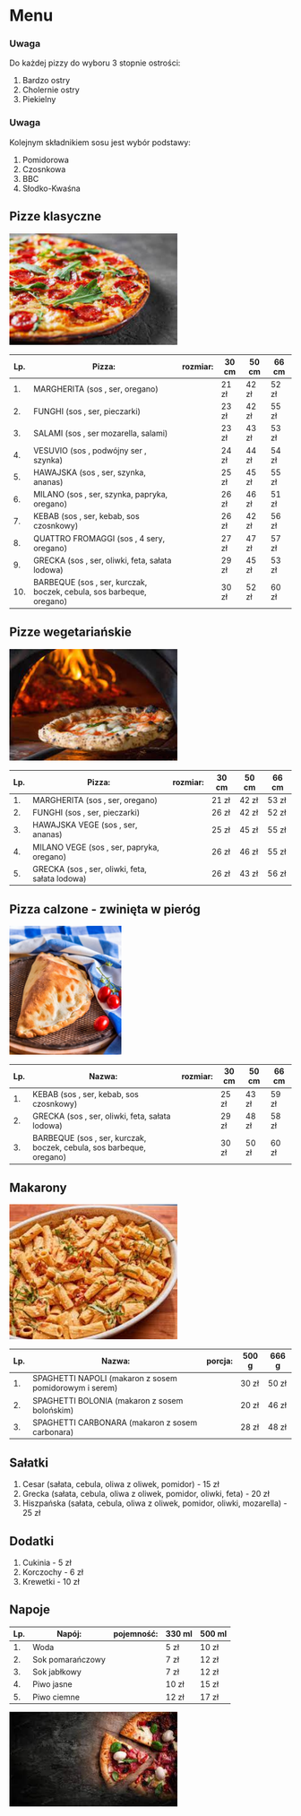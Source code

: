 # Menu
### Uwaga
Do każdej pizzy do wyboru 3 stopnie ostrości:
1. Bardzo ostry
2. Cholernie ostry
3. Piekielny
### Uwaga
Kolejnym składnikiem sosu jest wybór podstawy:
1. Pomidorowa
2. Czosnkowa
3. BBC
4. Słodko-Kwaśna
## Pizze klasyczne

<img src = "PizzaImg/pobrane.jpg" width = 300>

|Lp.| Pizza:                                                                 | rozmiar:           | 30 cm | 50 cm | 66 cm |
|---|------------------------------------------------------------------------|--------------------|-------|-------|-------|
|1. |MARGHERITA (sos , ser, oregano)                                         |                    | 21 zł | 42 zł | 52 zł |
|2. |FUNGHI (sos , ser, pieczarki)                                           |                    | 23 zł | 42 zł | 55 zł |
|3. |SALAMI (sos , ser mozarella, salami)                                    |                    | 23 zł | 43 zł | 53 zł |
|4. |VESUVIO (sos , podwójny ser , szynka)                                   |                    | 24 zł | 44 zł | 54 zł |
|5. |HAWAJSKA (sos , ser, szynka, ananas)                                    |                    | 25 zł | 45 zł | 55 zł |
|6. |MILANO (sos , ser, szynka, papryka, oregano)                            |                    | 26 zł | 46 zł | 51 zł |
|7. |KEBAB (sos , ser, kebab, sos czosnkowy)                                 |                    | 26 zł | 42 zł | 56 zł |
|8. |QUATTRO FROMAGGI (sos , 4 sery, oregano)                                |                    | 27 zł | 47 zł | 57 zł |
|9. |GRECKA (sos , ser, oliwki, feta, sałata lodowa)                         |                    | 29 zł | 45 zł | 53 zł |
|10.|BARBEQUE (sos , ser, kurczak, boczek, cebula, sos barbeque, oregano)    |                    | 30 zł | 52 zł | 60 zł |

## Pizze wegetariańskie 

<img src = "PizzaImg/pobrane (1).jpg" width = 300>

|Lp.| Pizza:                                                                 | rozmiar:           | 30 cm | 50 cm | 66 cm |
|---|------------------------------------------------------------------------|--------------------|-------|-------|-------|
|1. |MARGHERITA (sos , ser, oregano)                                         |                    | 21 zł | 42 zł | 53 zł |
|2. |FUNGHI (sos , ser, pieczarki)                                           |                    | 26 zł | 42 zł | 52 zł |
|3. |HAWAJSKA VEGE (sos , ser, ananas)                                       |                    | 25 zł | 45 zł | 55 zł |
|4. |MILANO VEGE (sos , ser, papryka, oregano)                               |                    | 26 zł | 46 zł | 55 zł |
|5. |GRECKA (sos , ser, oliwki, feta, sałata lodowa)                         |                    | 26 zł | 43 zł | 56 zł |

## Pizza calzone - zwinięta w pieróg

<img src = "PizzaImg/pizza-calzone.jpeg" width = 200>

|Lp.| Nazwa:                                                                 | rozmiar:           | 30 cm | 50 cm | 66 cm |
|---|------------------------------------------------------------------------|--------------------|-------|-------|-------|
|1. |KEBAB (sos , ser, kebab, sos czosnkowy)                                 |                    | 25 zł | 43 zł | 59 zł |
|2. |GRECKA (sos , ser, oliwki, feta, sałata lodowa)                         |                    | 29 zł | 48 zł | 58 zł |
|3. |BARBEQUE (sos , ser, kurczak, boczek, cebula, sos barbeque, oregano)    |                    | 30 zł | 50 zł | 60 zł |

## Makarony

<img src = "PizzaImg/pobrane (3).jpg" width = 300>

|Lp.| Nazwa:                                                               | porcja:            | 500 g | 666 g | 
|---|----------------------------------------------------------------------|--------------------|-------|-------|
|1. |SPAGHETTI NAPOLI (makaron z sosem pomidorowym i serem)                |                    | 30 zł | 50 zł | 
|2. |SPAGHETTI BOLONIA (makaron z sosem bolońskim)                         |                    | 20 zł | 46 zł | 
|3. |SPAGHETTI CARBONARA (makaron z sosem carbonara)                       |                    | 28 zł | 48 zł | 

## Sałatki

1. Cesar (sałata, cebula, oliwa z oliwek, pomidor) - 15 zł
2. Grecka (sałata, cebula, oliwa z oliwek, pomidor, oliwki, feta) - 20 zł
3. Hiszpańska (sałata, cebula, oliwa z oliwek, pomidor, oliwki, mozarella) - 25 zł

## Dodatki

1. Cukinia - 5 zł
2. Korczochy - 6 zł
3. Krewetki - 10 zł

## Napoje

|Lp.| Napój:                                                 | pojemność:         | 330 ml | 500 ml |
|---|--------------------------------------------------------|--------------------|--------|--------|
|1. |Woda                                                    |                    | 5 zł   | 10 zł  |  
|2. |Sok pomarańczowy                                        |                    | 7 zł   | 12 zł  | 
|3. |Sok jabłkowy                                            |                    | 7 zł   | 12 zł  |
|4. |Piwo jasne                                              |                    | 10 zł  | 15 zł  | 
|5. |Piwo ciemne                                             |                    | 12 zł  | 17 zł  | 

<img src = "PizzaImg/pobrane (2).jpg" width = 300>
